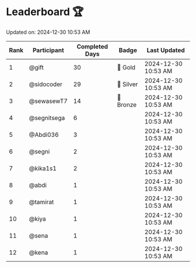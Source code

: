 # Leaderboard 🏆

Updated on: 2024-12-30 10:53 AM

| Rank | Participant       | Completed Days | Badge      | Last Updated         |
|------|-------------------|----------------|------------|----------------------|
| 1    | @gift             | 30             | 🏅 Gold     | 2024-12-30 10:53 AM |
| 2    | @sidocoder        | 29             | 🥈 Silver   | 2024-12-30 10:53 AM |
| 3    | @sewasewT7        | 14             | 🥉 Bronze   | 2024-12-30 10:53 AM |
| 4    | @segnitsega       | 6              |            | 2024-12-30 10:53 AM |
| 5    | @Abdi036          | 3              |            | 2024-12-30 10:53 AM |
| 6    | @segni            | 2              |            | 2024-12-30 10:53 AM |
| 7    | @kika1s1          | 2              |            | 2024-12-30 10:53 AM |
| 8    | @abdi             | 1              |            | 2024-12-30 10:53 AM |
| 9    | @tamirat          | 1              |            | 2024-12-30 10:53 AM |
| 10   | @kiya             | 1              |            | 2024-12-30 10:53 AM |
| 11   | @sena             | 1              |            | 2024-12-30 10:53 AM |
| 12   | @kena             | 1              |            | 2024-12-30 10:53 AM |
